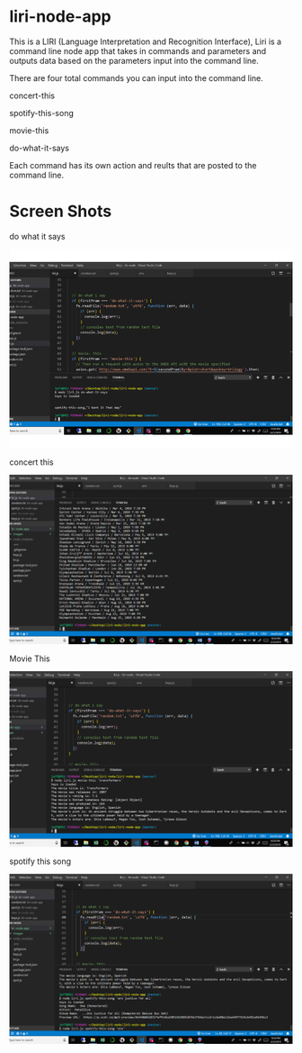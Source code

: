# liri-node-app

This is a LIRI (Language Interpretation and Recognition Interface), Liri is a command line node app that takes in commands and parameters and outputs data based on the parameters input into the command line.

There are four total commands you can input into the command line.

concert-this

spotify-this-song

movie-this

do-what-it-says

Each command has its own action and reults that are posted to the command line.

# Screen Shots

do what it says

<img src="images/Do_what_it_says.png">

concert this

<img src="images/concert-this.png">

Movie This

<img src="images/movie-this.png">

spotify this song

<img src="images/spotify-this.png">

